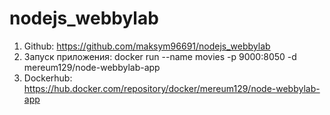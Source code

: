 # nodejs_webbylab

1. Github: https://github.com/maksym96691/nodejs_webbylab
2. Запуск приложения: docker run --name movies -p 9000:8050 -d mereum129/node-webbylab-app
3. Dockerhub: https://hub.docker.com/repository/docker/mereum129/node-webbylab-app
